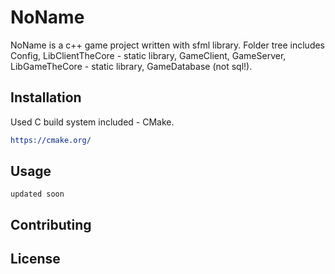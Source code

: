 # NoName

NoName is a c++ game project written with sfml library. Folder tree includes Config, LibClientTheCore - static library, GameClient, GameServer, LibGameTheCore - static library, GameDatabase (not sql!).

## Installation

Used C build system included - CMake.

```CMake
https://cmake.org/
```

## Usage

```
updated soon
```

## Contributing



## License

 
